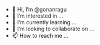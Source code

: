 - 👋 Hi, I’m @gonanragu
- 👀 I’m interested in ...
- 🌱 I’m currently learning ...
- 💞️ I’m looking to collaborate on ...
- 📫 How to reach me ...

<!---
gonanragu/gonanragu is a ✨ special ✨ repository because its `README.md` (this file) appears on your GitHub profile.
You can click the Preview link to take a look at your changes.
--->
